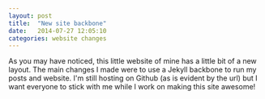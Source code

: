 ```yaml
---
layout: post
title:  "New site backbone"
date:   2014-07-27 12:05:10
categories: website changes
---
```


As you may have noticed, this little website of mine has a little bit of a new layout. The main changes I made were to use a Jekyll backbone to run my posts and website. I'm still hosting on Github (as is evident by the url) but I want everyone to stick with me while I work on making this site awesome!